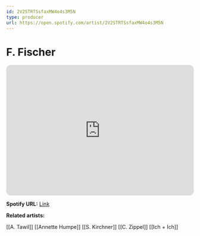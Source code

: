```yaml
---
id: 2V2STRTSsfaxMW4o4s3M5N
type: producer
url: https://open.spotify.com/artist/2V2STRTSsfaxMW4o4s3M5N
---
```

# F. Fischer

<iframe style="border-radius:12px" src="https://open.spotify.com/embed/artist/2V2STRTSsfaxMW4o4s3M5N" width="100%" height="352" frameBorder="0" allowfullscreen="" allow="autoplay; clipboard-write; encrypted-media; fullscreen; picture-in-picture" loading="lazy"></iframe>

**Spotify URL:** [Link](https://open.spotify.com/artist/2V2STRTSsfaxMW4o4s3M5N)

**Related artists:**

[[A. Tawil]]
[[Annette Humpe]]
[[S. Kirchner]]
[[C. Zippel]]
[[Ich + Ich]]
